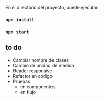 En el directorio del proyecto, puede ejecutar:

### `npm install`

### `npm start`

## to do

- Cambiar nombre de clases
- Cambio de unidad de medida
- Header responsive
- Refactor en código
- Pruebas
  - en componentes
  - en flujo
